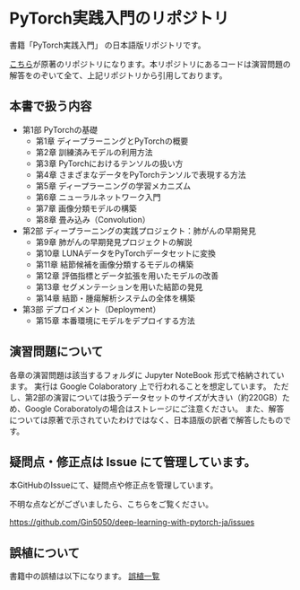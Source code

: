 # PyTorch実践入門のリポジトリ
書籍「PyTorch実践入門」 の日本語版リポジトリです。

[こちら](https://github.com/deep-learning-with-pytorch/dlwpt-code)が原著のリポジトリになります。本リポジトリにあるコードは演習問題の解答をのぞいて全て、上記リポジトリから引用しております。

## 本書で扱う内容

- 第1部 PyTorchの基礎
  - 第1章 ディープラーニングとPyTorchの概要
  - 第2章 訓練済みモデルの利用方法
  - 第3章 PyTorchにおけるテンソルの扱い方
  - 第4章 さまざまなデータをPyTorchテンソルで表現する方法
  - 第5章 ディープラーニングの学習メカニズム
  - 第6章 ニューラルネットワーク入門
  - 第7章 画像分類モデルの構築
  - 第8章 畳み込み（Convolution）
- 第2部 ディープラーニングの実践プロジェクト：肺がんの早期発見
  - 第9章 肺がんの早期発見プロジェクトの解説
  - 第10章 LUNAデータをPyTorchデータセットに変換
  - 第11章 結節候補を画像分類するモデルの構築
  - 第12章 評価指標とデータ拡張を用いたモデルの改善
  - 第13章 セグメンテーションを用いた結節の発見
  - 第14章 結節・腫瘍解析システムの全体を構築
- 第3部 デプロイメント（Deployment）
  - 第15章 本番環境にモデルをデプロイする方法

## 演習問題について

各章の演習問題は該当するフォルダに Jupyter NoteBook 形式で格納されています。
実行は Google Colaboratory 上で行われることを想定しています。
ただし、第2部の演習については扱うデータセットのサイズが大きい（約220GB）ため、Google Coraboratolyの場合はストレージにご注意ください。
また、解答については原著で示されていたわけではなく、日本語版の訳者で解答したものです。  


## 疑問点・修正点は Issue にて管理しています。

本GitHubのIssueにて、疑問点や修正点を管理しています。

不明な点などがございましたら、こちらをご覧ください。

https://github.com/Gin5050/deep-learning-with-pytorch-ja/issues

## 誤植について

書籍中の誤植は以下になります。
[誤植一覧](https://github.com/Gin5050/deep-learning-with-pytorch-ja/labels/%E8%AA%A4%E6%A4%8D)
